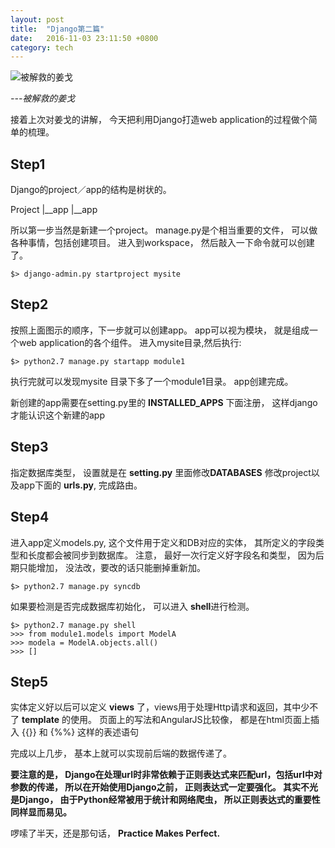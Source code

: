 ```yaml
---
layout: post
title:  "Django第二篇"
date:   2016-11-03 23:11:50 +0800
category: tech
---
```


![被解救的姜戈](http://pic.77ds.net:878/down/wg7777file2/pic/2013040868905137.jpg)

*---被解救的姜戈*

接着上次对姜戈的讲解， 今天把利用Django打造web application的过程做个简单的梳理。 

## Step1

Django的project／app的结构是树状的。 

Project
   |__app
   |__app

所以第一步当然是新建一个project。 manage.py是个相当重要的文件， 可以做各种事情，包括创建项目。 进入到workspace， 然后敲入一下命令就可以创建了。

```
$> django-admin.py startproject mysite
```

## Step2

按照上面图示的顺序，下一步就可以创建app。 app可以视为模块， 就是组成一个web application的各个组件。 进入mysite目录,然后执行:

```
$> python2.7 manage.py startapp module1
```
执行完就可以发现mysite 目录下多了一个module1目录。 app创建完成。 

新创建的app需要在setting.py里的 **INSTALLED_APPS** 下面注册， 这样django才能认识这个新建的app

## Step3

指定数据库类型， 设置就是在 **setting.py** 里面修改**DATABASES** 修改project以及app下面的 **urls.py**, 完成路由。 

## Step4

进入app定义models.py, 这个文件用于定义和DB对应的实体， 其所定义的字段类型和长度都会被同步到数据库。 注意， 最好一次行定义好字段名和类型， 因为后期只能增加， 没法改，要改的话只能删掉重新加。 

```
$> python2.7 manage.py syncdb
```

如果要检测是否完成数据库初始化， 可以进入 **shell**进行检测。 

```
$> python2.7 manage.py shell
>>> from module1.models import ModelA
>>> modela = ModelA.objects.all()
>>> []
```

## Step5

实体定义好以后可以定义 **views** 了，views用于处理Http请求和返回，其中少不了 **template** 的使用。 页面上的写法和AngularJS比较像， 都是在html页面上插入 {{}} 和 {%%} 这样的表述语句 

完成以上几步， 基本上就可以实现前后端的数据传递了。 

**要注意的是， Django在处理url时非常依赖于正则表达式来匹配url，包括url中对参数的传递， 所以在开始使用Django之前， 正则表达式一定要强化。 其实不光是Django， 由于Python经常被用于统计和网络爬虫， 所以正则表达式的重要性同样显而易见。** 

啰嗦了半天，还是那句话， **Practice Makes Perfect.**







